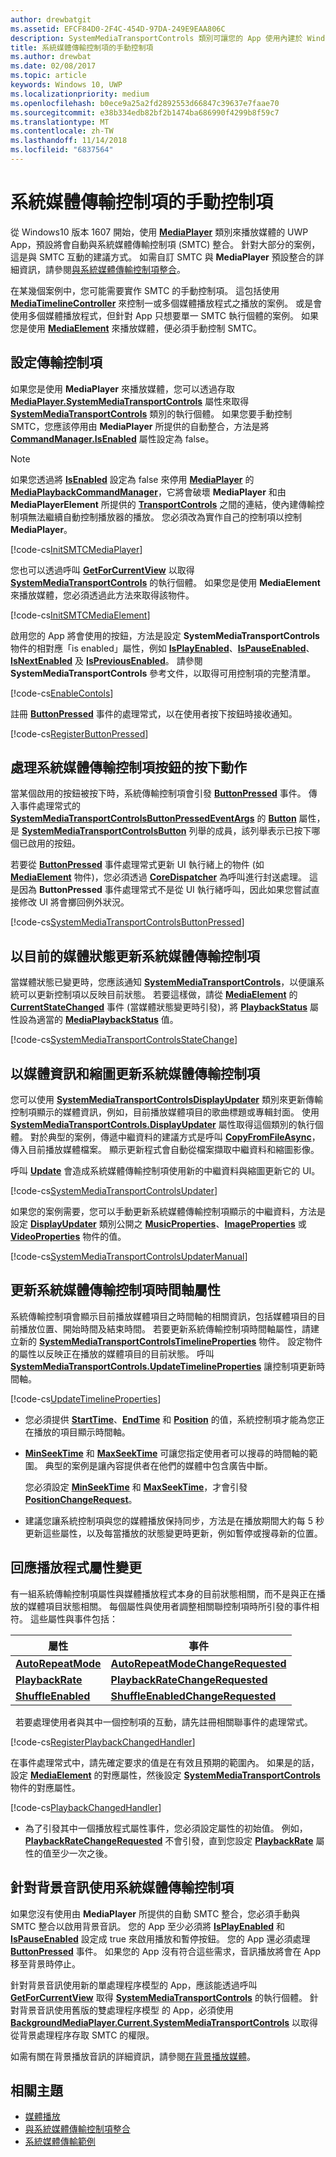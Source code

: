 ```yaml
---
author: drewbatgit
ms.assetid: EFCF84D0-2F4C-454D-97DA-249E9EAA806C
description: SystemMediaTransportControls 類別可讓您的 App 使用內建於 Windows 的系統媒體傳輸控制項，以及更新控制項顯示您 App 目前正在播放之媒體的相關中繼資料。
title: 系統媒體傳輸控制項的手動控制項
ms.author: drewbat
ms.date: 02/08/2017
ms.topic: article
keywords: Windows 10, UWP
ms.localizationpriority: medium
ms.openlocfilehash: b0ece9a25a2fd2892553d66847c39637e7faae70
ms.sourcegitcommit: e38b334edb82bf2b1474ba686990f4299b8f59c7
ms.translationtype: MT
ms.contentlocale: zh-TW
ms.lasthandoff: 11/14/2018
ms.locfileid: "6837564"
---
```

# <a name="manual-control-of-the-system-media-transport-controls"></a>系統媒體傳輸控制項的手動控制項


從 Windows10 版本 1607 開始，使用 [**MediaPlayer**](https://msdn.microsoft.com/library/windows/apps/Windows.Media.Playback.MediaPlayer) 類別來播放媒體的 UWP App，預設將會自動與系統媒體傳輸控制項 (SMTC) 整合。 針對大部分的案例，這是與 SMTC 互動的建議方式。 如需自訂 SMTC 與 **MediaPlayer** 預設整合的詳細資訊，請參閱[與系統媒體傳輸控制項整合](integrate-with-systemmediatransportcontrols.md)。

在某幾個案例中，您可能需要實作 SMTC 的手動控制項。 這包括使用 [**MediaTimelineController**](https://msdn.microsoft.com/library/windows/apps/Windows.Media.MediaTimelineController) 來控制一或多個媒體播放程式之播放的案例。 或是會使用多個媒體播放程式，但針對 App 只想要單一 SMTC 執行個體的案例。 如果您是使用 [**MediaElement**](https://msdn.microsoft.com/library/windows/apps/Windows.UI.Xaml.Controls.MediaElement) 來播放媒體，便必須手動控制 SMTC。

## <a name="set-up-transport-controls"></a>設定傳輸控制項
如果您是使用 **MediaPlayer** 來播放媒體，您可以透過存取 [**MediaPlayer.SystemMediaTransportControls**](https://msdn.microsoft.com/library/windows/apps/Windows.Media.Playback.MediaPlayer.SystemMediaTransportControls) 屬性來取得 [**SystemMediaTransportControls**](https://msdn.microsoft.com/library/windows/apps/Windows.Media.SystemMediaTransportControls) 類別的執行個體。 如果您要手動控制 SMTC，您應該停用由 **MediaPlayer** 所提供的自動整合，方法是將 [**CommandManager.IsEnabled**](https://msdn.microsoft.com/library/windows/apps/Windows.Media.Playback.MediaPlaybackCommandManager.IsEnabled) 屬性設定為 false。

> [!NOTE] 
> 如果您透過將 [**IsEnabled**](https://msdn.microsoft.com/library/windows/apps/Windows.Media.Playback.MediaPlaybackCommandManager.IsEnabled) 設定為 false 來停用 [**MediaPlayer**](https://msdn.microsoft.com/library/windows/apps/Windows.Media.Playback.MediaPlayer) 的 [**MediaPlaybackCommandManager**](https://msdn.microsoft.com/library/windows/apps/Windows.Media.Playback.MediaPlaybackCommandManager)，它將會破壞 **MediaPlayer** 和由 **MediaPlayerElement** 所提供的 [**TransportControls**](https://msdn.microsoft.com/library/windows/apps/Windows.UI.Xaml.Controls.MediaPlayerElement.TransportControls) 之間的連結，使內建傳輸控制項無法繼續自動控制播放器的播放。 您必須改為實作自己的控制項以控制 **MediaPlayer**。

[!code-cs[InitSMTCMediaPlayer](./code/SMTCWin10/cs/MainPage.xaml.cs#SnippetInitSMTCMediaPlayer)]

您也可以透過呼叫 [**GetForCurrentView**](https://msdn.microsoft.com/library/windows/apps/dn278708) 以取得 [**SystemMediaTransportControls**](https://msdn.microsoft.com/library/windows/apps/dn278677) 的執行個體。 如果您是使用 **MediaElement** 來播放媒體，您必須透過此方法來取得該物件。

[!code-cs[InitSMTCMediaElement](./code/SMTCWin10/cs/MainPage.xaml.cs#SnippetInitSMTCMediaElement)]

啟用您的 App 將會使用的按鈕，方法是設定 **SystemMediaTransportControls** 物件的相對應「is enabled」屬性，例如 [**IsPlayEnabled**](https://msdn.microsoft.com/library/windows/apps/dn278714)、[**IsPauseEnabled**](https://msdn.microsoft.com/library/windows/apps/dn278713)、[**IsNextEnabled**](https://msdn.microsoft.com/library/windows/apps/dn278712) 及 [**IsPreviousEnabled**](https://msdn.microsoft.com/library/windows/apps/dn278715)。 請參閱 **SystemMediaTransportControls** 參考文件，以取得可用控制項的完整清單。

[!code-cs[EnableContols](./code/SMTCWin10/cs/MainPage.xaml.cs#SnippetEnableContols)]

註冊 [**ButtonPressed**](https://msdn.microsoft.com/library/windows/apps/dn278706) 事件的處理常式，以在使用者按下按鈕時接收通知。

[!code-cs[RegisterButtonPressed](./code/SMTCWin10/cs/MainPage.xaml.cs#SnippetRegisterButtonPressed)]

## <a name="handle-system-media-transport-controls-button-presses"></a>處理系統媒體傳輸控制項按鈕的按下動作

當某個啟用的按鈕被按下時，系統傳輸控制項會引發 [**ButtonPressed**](https://msdn.microsoft.com/library/windows/apps/dn278706) 事件。 傳入事件處理常式的 [**SystemMediaTransportControlsButtonPressedEventArgs**](https://msdn.microsoft.com/library/windows/apps/dn278683) 的 [**Button**](https://msdn.microsoft.com/library/windows/apps/dn278685) 屬性，是 [**SystemMediaTransportControlsButton**](https://msdn.microsoft.com/library/windows/apps/dn278681) 列舉的成員，該列舉表示已按下哪個已啟用的按鈕。

若要從 [**ButtonPressed**](https://msdn.microsoft.com/library/windows/apps/dn278706) 事件處理常式更新 UI 執行緒上的物件 (如 [**MediaElement**](https://msdn.microsoft.com/library/windows/apps/br242926) 物件)，您必須透過 [**CoreDispatcher**](https://msdn.microsoft.com/library/windows/apps/br208211) 為呼叫進行封送處理。 這是因為 **ButtonPressed** 事件處理常式不是從 UI 執行緒呼叫，因此如果您嘗試直接修改 UI 將會擲回例外狀況。

[!code-cs[SystemMediaTransportControlsButtonPressed](./code/SMTCWin10/cs/MainPage.xaml.cs#SnippetSystemMediaTransportControlsButtonPressed)]

## <a name="update-the-system-media-transport-controls-with-the-current-media-status"></a>以目前的媒體狀態更新系統媒體傳輸控制項

當媒體狀態已變更時，您應該通知 [**SystemMediaTransportControls**](https://msdn.microsoft.com/library/windows/apps/dn278677)，以便讓系統可以更新控制項以反映目前狀態。 若要這樣做，請從 [**MediaElement**](https://msdn.microsoft.com/library/windows/apps/br242926) 的 [**CurrentStateChanged**](https://msdn.microsoft.com/library/windows/apps/br227375) 事件 (當媒體狀態變更時引發)，將 [**PlaybackStatus**](https://msdn.microsoft.com/library/windows/apps/dn278719) 屬性設為適當的 [**MediaPlaybackStatus**](https://msdn.microsoft.com/library/windows/apps/dn278665) 值。

[!code-cs[SystemMediaTransportControlsStateChange](./code/SMTCWin10/cs/MainPage.xaml.cs#SnippetSystemMediaTransportControlsStateChange)]

## <a name="update-the-system-media-transport-controls-with-media-info-and-thumbnails"></a>以媒體資訊和縮圖更新系統媒體傳輸控制項

您可以使用 [**SystemMediaTransportControlsDisplayUpdater**](https://msdn.microsoft.com/library/windows/apps/dn278686) 類別來更新傳輸控制項顯示的媒體資訊，例如，目前播放媒體項目的歌曲標題或專輯封面。 使用 [**SystemMediaTransportControls.DisplayUpdater**](https://msdn.microsoft.com/library/windows/apps/dn278707) 屬性取得這個類別的執行個體。 對於典型的案例，傳遞中繼資料的建議方式是呼叫 [**CopyFromFileAsync**](https://msdn.microsoft.com/library/windows/apps/dn278694)，傳入目前播放媒體檔案。 顯示更新程式會自動從檔案擷取中繼資料和縮圖影像。

呼叫 [**Update**](https://msdn.microsoft.com/library/windows/apps/dn278701) 會造成系統媒體傳輸控制項使用新的中繼資料與縮圖更新它的 UI。

[!code-cs[SystemMediaTransportControlsUpdater](./code/SMTCWin10/cs/MainPage.xaml.cs#SnippetSystemMediaTransportControlsUpdater)]

如果您的案例需要，您可以手動更新系統媒體傳輸控制項顯示的中繼資料，方法是設定 [**DisplayUpdater**](https://msdn.microsoft.com/library/windows/apps/dn278707) 類別公開之 [**MusicProperties**](https://msdn.microsoft.com/library/windows/apps/dn278696)、[**ImageProperties**](https://msdn.microsoft.com/library/windows/apps/dn278695) 或 [**VideoProperties**](https://msdn.microsoft.com/library/windows/apps/dn278702) 物件的值。

[!code-cs[SystemMediaTransportControlsUpdaterManual](./code/SMTCWin10/cs/MainPage.xaml.cs#SystemMediaTransportControlsUpdaterManual)]

## <a name="update-the-system-media-transport-controls-timeline-properties"></a>更新系統媒體傳輸控制項時間軸屬性

系統傳輸控制項會顯示目前播放媒體項目之時間軸的相關資訊，包括媒體項目的目前播放位置、開始時間及結束時間。 若要更新系統傳輸控制項時間軸屬性，請建立新的 [**SystemMediaTransportControlsTimelineProperties**](https://msdn.microsoft.com/library/windows/apps/mt218746) 物件。 設定物件的屬性以反映正在播放的媒體項目的目前狀態。 呼叫 [**SystemMediaTransportControls.UpdateTimelineProperties**](https://msdn.microsoft.com/library/windows/apps/mt218760) 讓控制項更新時間軸。

[!code-cs[UpdateTimelineProperties](./code/SMTCWin10/cs/MainPage.xaml.cs#SnippetUpdateTimelineProperties)]

-   您必須提供 [**StartTime**](https://msdn.microsoft.com/library/windows/apps/mt218751)、[**EndTime**](https://msdn.microsoft.com/library/windows/apps/mt218747) 和 [**Position**](https://msdn.microsoft.com/library/windows/apps/mt218755) 的值，系統控制項才能為您正在播放的項目顯示時間軸。

-   [**MinSeekTime**](https://msdn.microsoft.com/library/windows/apps/mt218749) 和 [**MaxSeekTime**](https://msdn.microsoft.com/library/windows/apps/mt218748) 可讓您指定使用者可以搜尋的時間軸的範圍。 典型的案例是讓內容提供者在他們的媒體中包含廣告中斷。

    您必須設定 [**MinSeekTime**](https://msdn.microsoft.com/library/windows/apps/mt218749) 和 [**MaxSeekTime**](https://msdn.microsoft.com/library/windows/apps/mt218748)，才會引發 [**PositionChangeRequest**](https://msdn.microsoft.com/library/windows/apps/mt218755)。

-   建議您讓系統控制項與您的媒體播放保持同步，方法是在播放期間大約每 5 秒更新這些屬性，以及每當播放的狀態變更時更新，例如暫停或搜尋新的位置。

## <a name="respond-to-player-property-changes"></a>回應播放程式屬性變更

有一組系統傳輸控制項屬性與媒體播放程式本身的目前狀態相關，而不是與正在播放的媒體項目狀態相關。 每個屬性與使用者調整相關聯控制項時所引發的事件相符。 這些屬性與事件包括：

| 屬性                                                                  | 事件                                                                                                   |
|---------------------------------------------------------------------------|---------------------------------------------------------------------------------------------------------|
| [**AutoRepeatMode**](https://msdn.microsoft.com/library/windows/apps/mt218753) | [**AutoRepeatModeChangeRequested**](https://msdn.microsoft.com/library/windows/apps/mt218754) |
| [**PlaybackRate**](https://msdn.microsoft.com/library/windows/apps/mt218756)     | [**PlaybackRateChangeRequested**](https://msdn.microsoft.com/library/windows/apps/mt218757)     |
| [**ShuffleEnabled**](https://msdn.microsoft.com/library/windows/apps/mt218758) | [**ShuffleEnabledChangeRequested**](https://msdn.microsoft.com/library/windows/apps/mt218759) |

 
若要處理使用者與其中一個控制項的互動，請先註冊相關聯事件的處理常式。

[!code-cs[RegisterPlaybackChangedHandler](./code/SMTCWin10/cs/MainPage.xaml.cs#SnippetRegisterPlaybackChangedHandler)]

在事件處理常式中，請先確定要求的值是在有效且預期的範圍內。 如果是的話，設定 [**MediaElement**](https://msdn.microsoft.com/library/windows/apps/br242926) 的對應屬性，然後設定 [**SystemMediaTransportControls**](https://msdn.microsoft.com/library/windows/apps/dn278677) 物件的對應屬性。

[!code-cs[PlaybackChangedHandler](./code/SMTCWin10/cs/MainPage.xaml.cs#SnippetPlaybackChangedHandler)]

-   為了引發其中一個播放程式屬性事件，您必須設定屬性的初始值。 例如，[**PlaybackRateChangeRequested**](https://msdn.microsoft.com/library/windows/apps/mt218757) 不會引發，直到您設定 [**PlaybackRate**](https://msdn.microsoft.com/library/windows/apps/mt218756) 屬性的值至少一次之後。

## <a name="use-the-system-media-transport-controls-for-background-audio"></a>針對背景音訊使用系統媒體傳輸控制項

如果您沒有使用由 **MediaPlayer** 所提供的自動 SMTC 整合，您必須手動與 SMTC 整合以啟用背景音訊。 您的 App 至少必須將 [**IsPlayEnabled**](https://msdn.microsoft.com/library/windows/apps/dn278714) 和 [**IsPauseEnabled**](https://msdn.microsoft.com/library/windows/apps/dn278713) 設定成 true 來啟用播放和暫停按鈕。 您的 App 還必須處理 [**ButtonPressed**](https://msdn.microsoft.com/library/windows/apps/dn278706) 事件。 如果您的 App 沒有符合這些需求，音訊播放將會在 App 移至背景時停止。

針對背景音訊使用新的單處理程序模型的 App，應該能透過呼叫 [**GetForCurrentView**](https://msdn.microsoft.com/library/windows/apps/dn278708) 取得 [**SystemMediaTransportControls**](https://msdn.microsoft.com/library/windows/apps/dn278677) 的執行個體。 針對背景音訊使用舊版的雙處理程序模型 的 App，必須使用 [**BackgroundMediaPlayer.Current.SystemMediaTransportControls**](https://msdn.microsoft.com/library/windows/apps/dn926635) 以取得從背景處理程序存取 SMTC 的權限。

如需有關在背景播放音訊的詳細資訊，請參閱[在背景播放媒體](background-audio.md)。

## <a name="related-topics"></a>相關主題
* [媒體播放](media-playback.md)
* [與系統媒體傳輸控制項整合](integrate-with-systemmediatransportcontrols.md) 
* [系統媒體傳輸範例](https://github.com/Microsoft/Windows-universal-samples/tree/dev/Samples/SystemMediaTransportControls) 

 




